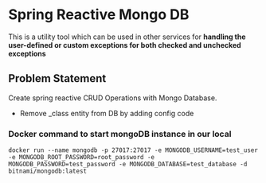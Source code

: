 # Spring Reactive Mongo DB

This is a utility tool which can be used in other services for **handling the user-defined or custom exceptions for both checked and unchecked exceptions**

## Problem Statement

Create spring reactive CRUD Operations with Mongo Database.
* Remove _class entity from DB by adding config code


### Docker command to start mongoDB instance in our local

```
docker run --name mongodb -p 27017:27017 -e MONGODB_USERNAME=test_user -e MONGODB_ROOT_PASSWORD=root_password -e MONGODB_PASSWORD=test_password -e MONGODB_DATABASE=test_database -d bitnami/mongodb:latest
```
